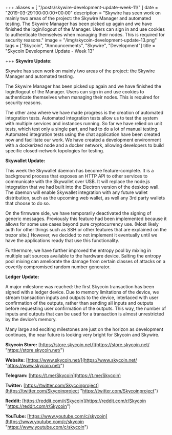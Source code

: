 +++
aliases = [
	"/posts/skywire-development-update-week-11/"
]
date = "2019-03-29T00:00:00+00:00"
description = "Skywire has seen work on mainly two areas of the project: the Skywire Manager and automated testing.  The Skywire Manager has been picked up again and we have finished the login/logout of the Manager. Users can sign in and use cookies to authenticate themselves when managing their nodes. This is required for security reasons."
image = "/img/skycoin-development-update-13.png"
tags = ["Skycoin", "Announcements", "Skywire", "Development"]
title = "Skycoin Development Update - Week 13"

+++
**Skywire Update:**

Skywire has seen work on mainly two areas of the project: the Skywire Manager and automated testing.

The Skywire Manager has been picked up again and we have finished the login/logout of the Manager. Users can sign in and use cookies to authenticate themselves when managing their nodes. This is required for security reasons.

The other area where we have made progress is the creation of automated integration tests. Automated integration tests allow us to test the system with multiple services and instances running. So far we have relied on unit tests, which test only a single part, and had to do a lot of manual testing. Automated integration tests using the chat application have been created now and facilitate our work. We have created a development environment with a dockerized node and a docker network, allowing developers to build specific closed-network topologies for testing.

**Skywallet Update:**

This week the Skywallet daemon has become feature-complete. It is a background process that exposes an HTTP API to other services to communicate with the Skywallet over USB. It will replace the node.js integration that we had built into the Electron version of the desktop wall. The daemon will enable Skywallet integration with any future wallet distribution, such as the upcoming web wallet, as well any 3rd party wallets that choose to do so.

On the firmware side, we have temporarily deactivated the signing of generic messages. Previously this feature had been implemented because it allows for some use cases beyond pure cryptocurrency use. (Most likely auth for other things such as SSH or other features that are explained on the trezor site.) However, we decided to not implement it eventually until we have the applications ready that use this functionality.

Furthermore, we have further improved the entropy pool by mixing in multiple salt sources available to the hardware device. Salting the entropy pool mixing can ameliorate the damage from certain classes of attacks on a covertly compromised random number generator.

**Ledger Update:**

A major milestone was reached: the first Skycoin transaction has been signed with a ledger device. Due to memory limitations of the device, we stream transaction inputs and outputs to the device, interlaced with user confirmation of the outputs, rather than sending all inputs and outputs before requesting user confirmation of the outputs. This way, the number of inputs and outputs that can be used for a transaction is almost unrestricted by the device’s memory.

Many large and exciting milestones are just on the horizon as development continues, the near future is looking very bright for Skycoin and Skywire.

**Skycoin Store:** [https://store.skycoin.net/](https://store.skycoin.net/ "https://store.skycoin.net/")

**Website:** [https://www.skycoin.net/](https://www.skycoin.net/ "https://www.skycoin.net/")

**Telegram:** [https://t.me/Skycoin](https://t.me/Skycoin)

**Twitter:** [https://twitter.com/Skycoinproject](https://twitter.com/Skycoinproject "https://twitter.com/Skycoinproject")

**Reddit:** [https://reddit.com/r/Skycoin](https://reddit.com/r/Skycoin "https://reddit.com/r/Skycoin")

**YouTube:** [https://www.youtube.com/c/skycoin](https://www.youtube.com/c/skycoin "https://www.youtube.com/c/skycoin")
